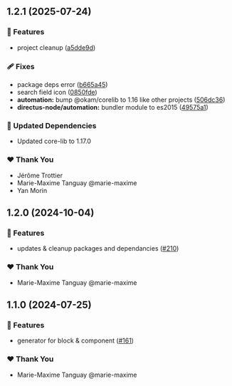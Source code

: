 ## 1.2.1 (2025-07-24)

### 🚀 Features

- project cleanup ([a5dde9d](https://github.com/OKAMca/stack/commit/a5dde9d))

### 🩹 Fixes

- package deps error ([b665a45](https://github.com/OKAMca/stack/commit/b665a45))
- search field icon ([0850fde](https://github.com/OKAMca/stack/commit/0850fde))
- **automation:** bump @okam/corelib to 1.16 like other projects ([506dc36](https://github.com/OKAMca/stack/commit/506dc36))
- **directus-node/automation:** bundler module to es2015 ([49575a1](https://github.com/OKAMca/stack/commit/49575a1))

### 🧱 Updated Dependencies

- Updated core-lib to 1.17.0

### ❤️ Thank You

- Jérôme Trottier
- Marie-Maxime Tanguay @marie-maxime
- Yan Morin

## 1.2.0 (2024-10-04)


### 🚀 Features

- updates & cleanup packages and dependancies ([#210](https://github.com/OKAMca/stack/pull/210))


### ❤️  Thank You

- Marie-Maxime Tanguay @marie-maxime

## 1.1.0 (2024-07-25)


### 🚀 Features

- generator for block & component ([#161](https://github.com/OKAMca/stack/pull/161))


### ❤️  Thank You

- Marie-Maxime Tanguay @marie-maxime